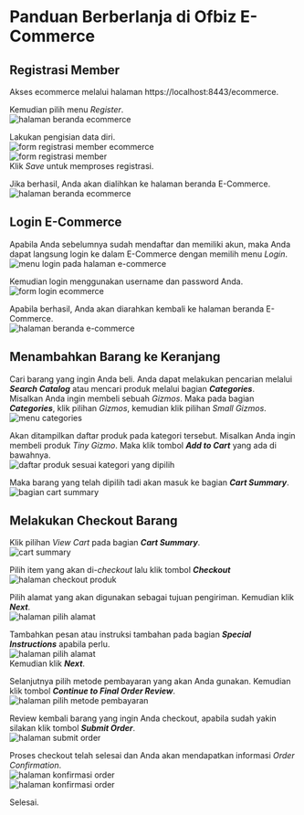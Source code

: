 # Panduan Berberlanja di Ofbiz E-Commerce
## Registrasi Member
Akses ecommerce melalui halaman https://localhost:8443/ecommerce.  
  
Kemudian pilih menu *Register*.  
![halaman beranda ecommerce](./10-menu-register.png)  
  
Lakukan pengisian data diri.  
![form registrasi member ecommerce](./11-register-form_1.png)  
![form registrasi member](./12-register-form_2.png)  
Klik *Save* untuk memproses registrasi.  
  
Jika berhasil, Anda akan dialihkan ke halaman beranda E-Commerce.  
![halaman beranda ecommerce](./13-register-success.png)  
  
## Login E-Commerce
Apabila Anda sebelumnya sudah mendaftar dan memiliki akun, maka Anda dapat langsung login ke dalam E-Commerce dengan memilih menu *Login*.  
![menu login pada halaman e-commerce](./14-login-menu.png)  
  
Kemudian login menggunakan username dan password Anda.  
![form login ecommerce](./15-login-form.png)  
  
Apabila berhasil, Anda akan diarahkan kembali ke halaman beranda E-Commerce.  
![halaman beranda e-commerce](./13-register-success.png)  
  
## Menambahkan Barang ke Keranjang
Cari barang yang ingin Anda beli. Anda dapat melakukan pencarian melalui *__Search Catalog__* atau mencari produk melalui bagian *__Categories__*.  
Misalkan Anda ingin membeli sebuah *Gizmos*. Maka pada bagian *__Categories__*, klik pilihan *Gizmos*, kemudian klik pilihan *Small Gizmos*.  
![menu categories](./16-browse-categories.png)  

Akan ditampilkan daftar produk pada kategori tersebut. Misalkan Anda ingin membeli produk *Tiny Gizmo*. Maka klik tombol *__Add to Cart__* yang ada di bawahnya.  
![daftar produk sesuai kategori yang dipilih](./17-search-in-category.png)  
  
Maka barang yang telah dipilih tadi akan masuk ke bagian *__Cart Summary__*.  
![bagian cart summary](./18-cart-summary.png)  


## Melakukan Checkout Barang
Klik pilihan *View Cart* pada bagian *__Cart Summary__*.  
![cart summary](./18-cart-summary.png)  
  
Pilih item yang akan di-*checkout* lalu klik tombol *__Checkout__*  
![halaman checkout produk](./19-product-checkout.png)  
  
Pilih alamat yang akan digunakan sebagai tujuan pengiriman. Kemudian klik *__Next__*.  
![halaman pilih alamat](./20-choose-address.png)  
  
Tambahkan pesan atau instruksi tambahan pada bagian *__Special Instructions__* apabila perlu.  
![halaman pilih alamat](./22-choose-delivery_2.png)  
Kemudian klik *__Next__*.  
  
Selanjutnya pilih metode pembayaran yang akan Anda gunakan. Kemudian klik tombol *__Continue to Final Order Review__*.  
![halaman pilih metode pembayaran](./23-payment-method.png)  
  
Review kembali barang yang ingin Anda checkout, apabila sudah yakin silakan klik tombol *__Submit Order__*.  
![halaman submit order](./24-submit-order.png)  
  
Proses checkout telah selesai dan Anda akan mendapatkan informasi *Order Confirmation*.  
![halaman konfirmasi order](./25-order-confirmation.png)  
![halaman konfirmasi order](./26-order-confirmation_2.png)  
  
Selesai.